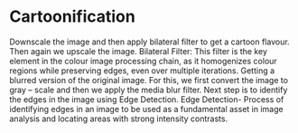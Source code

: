 # Cartoonification
Downscale the image and then apply bilateral filter to get a cartoon flavour. Then again we upscale the 
image. 
Bilateral Filter: This filter is the key element in the colour image processing chain, as it homogenizes 
colour regions while preserving edges, even over multiple iterations. 
Getting a blurred version of the original image. For this, we first convert the image to gray – scale and 
then we apply the media blur filter. 
Next step is to identify the edges in the image using  Edge Detection. 
Edge Detection- Process of identifying edges in an image to be used as a fundamental asset in image 
analysis and locating areas with strong intensity contrasts.
